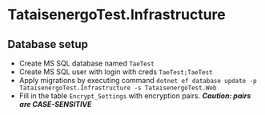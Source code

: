 # TataisenergoTest.Infrastructure

## Database setup

- Create MS SQL database named `TaeTest`
- Create MS SQL user with login with creds `TaeTest;TaeTest`
- Apply migrations by executing command `dotnet ef database update -p TataisenergoTest.Infrastructure -s TataisenergoTest.Web`
- Fill in the table `Encrypt_Settings` with encryption pairs. ___Caution: pairs are CASE-SENSITIVE___
